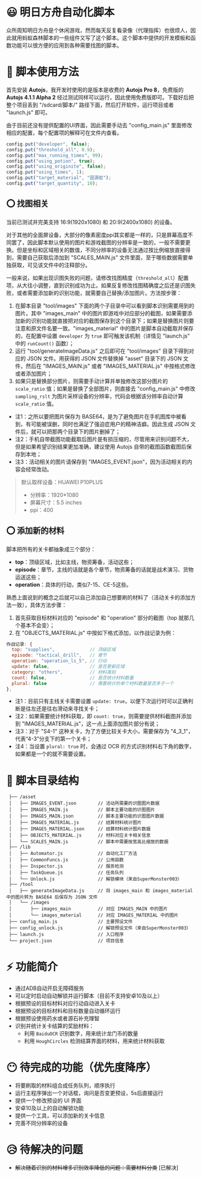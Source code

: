 # 😃 明日方舟自动化脚本

众所周知明日方舟是个休闲游戏，然而每天反复看录像（代理指挥）也很烦人，因此就用蚂蚁森林脚本的一些组件又写了这个脚本。这个脚本中提供的开发模板和函数功能可以很方便的应用到各种需要找图的脚本。

# 📕 脚本使用方法

首先安装 **Autojs**，我开发时使用的是版本是收费的 **Autojs Pro 8**，免费版的 **Autojs 4.1.1 Alpha 2** 经过测试同样可以运行，因此使用免费版即可。下载好后把整个项目丢到 "/sdcard/脚本/" 路径下面，然后打开软件，运行项目或者 "launch.js" 即可。

由于目前还没有提供配置的UI界面，因此需要手动去 "config_main.js" 里面修改相应的配置，每个配置项的解释可在文件内查看。

```js
config.put("developer", false);
config.put("threshold_all", 0.9);
config.put("max_running_times", 99);
config.put("using_potion", true);
config.put("using_originite", false);
config.put("using_times", 1);
config.put("target_material", "固源岩");
config.put("target_quantity", 10);
```

## ⭕ 找图相关

当前已测试并完美支持 16:9(1920x1080) 和 20:9(2400x1080) 的设备。

对于其他的全面屏设备，大部分的像素密度ppi其实都是一样的，只是屏幕高度不同罢了，因此脚本默认使用的图片和游戏截图的分辨率是一致的，一般不需要更换。但是坐标和区域相关的数值，不同分辨率的设备无法通过按比例缩放直接得到，需要自己获取后添加到 "SCALES_MAIN.js" 文件里面，至于哪些数据需要单独获取，可见该文件中的注释部分。

一般来说，如果出现识图失败的问题，请修改找图精度（`threshold_all`）配置项，从大往小调整，直到识别成功为止。如果反复修改找图精确度之后还是识图失败，或者需要添加新的识别功能，就需要自己替换/添加图片。方法按步骤：

1. 在脚本目录 "tool/images" 下面的两个子目录中可以看到脚本识别需要用到的图片。其中 "images_main" 中的图片即游戏中对应部分的截图，如果需要添加新的识别功能就直接把对应的截图保存到这个目录下；如果是替换图片则要注意和原文件名要一致。"images_material" 中的图片是脚本自动截取并保存的，在配置中设置 `developer` 为 `true` 即可触发该机制（详情见 "launch.js" 中的 `runCount()` 函数）；
2. 运行 "tool/generateImageData.js" 之后即可在 "tool/images" 目录下得到对应的 JSON 文件。用获得的 JSON 文件替换掉 "asset" 目录下的 JSON 文件，然后在 "IMAGES_MAIN.js" 或者 "IMAGES_MATERIAL.js" 中按格式修改或者添加图片；
3. 如果只是替换部分图片，则需要手动计算并单独修改这部分图片的 `scale_ratio` 值；如果是替换了全部图片，则直接去 "config_main.js" 中修改 `sampling_rslt` 为图片采样设备的分辨率，代码会根据该分辨率自动计算 `scale_ratio` 值。

- 注1：之所以要把图片保存为 BASE64，是为了避免图片在手机图库中被看到，有可能被误删，同时也满足了强迫症用户的精神洁癖。因此生成 JSON 文件后，就可以把那两个目录下的图片删掉了；  
- 注2：手机自带截图功能截取后图片是有损压缩的，尽管用来识别问题不大，但是如果希望识别结果更加准确，建议使用 Autojs 自带的截图函数截图后保存到本地；
- 注3：活动相关的图片请保存到 "IMAGES_EVENT.json"，因为活动相关的内容会经常改动。 

> 默认取样设备：HUAWEI P10PLUS 
> - 分辨率：1920*1080 
> - 屏幕尺寸：5.5 inches
> - ppi：400

## ⭕ 添加新的材料

脚本把所有的关卡都抽象成三个部分：

- **top**：顶级区域，比如主线，物资筹备，活动这些；
- **episode**：章节，主线的话就是各个章节，物资筹备的话就是战术演习、货物运送这些；
- **operation**：具体的行动，类似7-15、CE-5这些。

熟悉上面说到的概念之后就可以自己添加自己想要刷的材料了（活动关卡的添加方法一致），具体方法步骤：

1. 首先获取目标材料对应的 "episode" 和 "operation" 部分的截图（top 就那几个基本不会变）；
2. 在 "OBJECTS_MATERIAL.js" 中按如下格式添加，以作战记录为例：
```js
作战记录: { 
  top: "supplies",             // 顶级区域
  episode: "tactical_drill",   // 章节
  operation: "operation_ls_5", // 行动
  update: false,               // 是否更新区域
  category: "others",          // 材料类别
  count: false,                // 是否统计材料数量
  plural: false                // 需要统计的单个材料数量是否多于一个
},
```

- 注1：目前只有主线关卡需要设置 `update: true`，以便下次运行时可以正确判断是往左还是往右滑动来寻找关卡；  
- 注2：如果需要统计材料获取，即 `count: true`，则需要提供材料截图并添加到 "IMAGES_MATERIAL.js"，这一点上面添加图片部分有说；  
- 注3：对于 "S4-1" 这种关卡，为了方便比较关卡大小，需要保存为 "4_3_1"，代表“4-3”分支下的第一个关卡；
- 注4：当设置 `plural: true` 时，会通过 OCR 的方式识别材料右下角的数字，如果都是一个的就不需要设置。

# 🧐 脚本目录结构

```
 ├── /asset
 │   ├── IMAGES_EVENT.json        // 活动所需要的识图图片数据
 │   ├── IMAGES_MAIN.js           // 脚本主要功能的识图图片
 │   ├── IMAGES_MAIN.json         // 脚本主要功能的识图图片数据
 │   ├── IMAGES_MATERIAL.js       // 结算材料统计图片
 │   ├── IMAGES_MATERIAL.json     // 结算材料统计图片数据
 │   ├── OBJECTS_MATERIAL.js      // 材料对应关卡相关信息
 │   └── SCALES_MAIN.js           // 脚本中需要按宽高比缩放的数据
 ├── /lib
 │   ├── Automator.js             // 自动化工厂方法
 │   ├── CommonFuncs.js           // 公用函数
 │   ├── Inspector.js             // 服务检测
 │   ├── TaskQueue.js             // 任务队列
 │   └── Unlock.js                // 解锁模块（来自SuperMonster003）
 ├── /tool
 │   ├── generateImageData.js     // 将 images_main 和 images_material 中的图片转为 BASE64 后保存为 JSON 文件
 │   └── /images
 │       ├── images_main          // 对应 IMAGES_MAIN 中的图片
 │       └── images_material      // 对应 IMAGES_MATERIAL 中的图片
 ├── config_main.js               // 主要预设文件
 ├── config_unlock.js             // 解锁预设文件（来自SuperMonster003）
 ├── launch.js                    // 入口程序
 └── project.json                 // 项目信息
```

# ⚡ 功能简介

* 通过ADB自动开启无障碍服务
* 可以定时启动自动解锁并运行脚本（目前不支持安卓10及以上）
* 根据预设的目标材料对应行动自动进入关卡
* 根据预设的目标材料和目标数量自动循环运行
* 根据预设使用药水或者源石补充理智
* 识别并统计关卡结算的奖励材料：
  * 利用 `BaiduOCR` 识别数字，用来统计龙门币的数量
  * 利用 `HoughCircles` 检测结算界面的材料，用来统计材料获取

# 😶 待完成的功能（优先度降序）

* 将要刷取的材料组合成任务队列，顺序执行
* 运行主程序弹出一个对话框，询问是否变更预设，5s后直接运行
* 提供一个修改预设的 UI 界面
* 安卓10及以上的自动解锁功能
* 提供一个工具，可以添加新的关卡信息
* 完善不同分辨率的设备

# 😥 待解决的问题

* ~~解决随着识别的材料增多识别效率降低的问题：需要材料分类~~ [已解决]